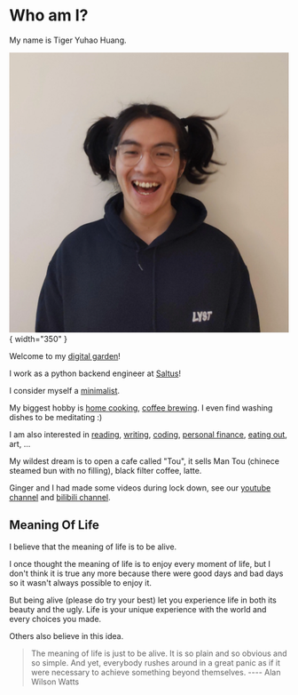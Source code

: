 # Who am I?

My name is Tiger Yuhao Huang.

![me](images/me.webp){ width="350" }

Welcome to my [digital garden](digital-garden.md)!

I work as a python backend engineer at [Saltus](https://www.saltus.co.uk/)!

I consider myself a [minimalist](minimalism.md).

My biggest hobby is [home cooking](cooking.md), [coffee brewing](tasted-coffee-beans.md). I even find washing dishes to be meditating :)

I am also interested in
[reading](reading.md),
[writing](digital-garden.md),
[coding](https://github.com/ynotstartups),
[personal finance](https://www.bilibili.com/video/BV1u54y1x7zF),
[eating out](restaurant-recommendations.md),
art,
...

My wildest dream is to open a cafe called "Tou",
it sells Man Tou (chinece steamed bun with no filling), black filter coffee, latte.

Ginger and I had made some videos during lock down, see our [youtube channel](https://www.youtube.com/channel/UCQE6i7tcSbBQMD8KSeUQYvQ) and [bilibili channel](https://space.bilibili.com/1281157300).

## Meaning Of Life

I believe that the meaning of life is to be alive.

I once thought the meaning of life is to enjoy every moment of life, but I don't think it is true any more because there were good days and bad days so it wasn't always possible to enjoy it.

But being alive (please do try your best) let you experience life in both its beauty and the ugly. Life is your unique experience with the world and every choices you made.

Others also believe in this idea.

> The meaning of life is just to be alive. It is so plain and so obvious and so simple. And yet, everybody rushes around in a great panic as if it were necessary to achieve something beyond themselves.
> ---- Alan Wilson Watts
